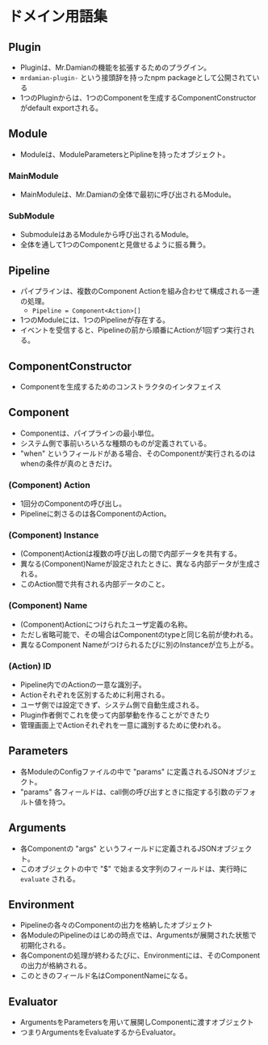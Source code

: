 # ドメイン用語集

## Plugin
- Pluginは、Mr.Damianの機能を拡張するためのプラグイン。
- `mrdamian-plugin-` という接頭辞を持ったnpm packageとして公開されている
- 1つのPluginからは、1つのComponentを生成するComponentConstructorがdefault exportされる。

## Module
- Moduleは、ModuleParametersとPiplineを持ったオブジェクト。

### MainModule
- MainModuleは、Mr.Damianの全体で最初に呼び出されるModule。

### SubModule
- SubmoduleはあるModuleから呼び出されるModule。
- 全体を通して1つのComponentと見做せるように振る舞う。

## Pipeline
- パイプラインは、複数のComponent Actionを組み合わせて構成される一連の処理。
    - `Pipeline = Component<Action>[]`
- 1つのModuleには、1つのPipelineが存在する。
- イベントを受信すると、Pipelineの前から順番にActionが1回ずつ実行される。

## ComponentConstructor
- Componentを生成するためのコンストラクタのインタフェイス

## Component
- Componentは、パイプラインの最小単位。
- システム側で事前いろいろな種類のものが定義されている。
- "when" というフィールドがある場合、そのComponentが実行されるのはwhenの条件が真のときだけ。

### (Component) Action
- 1回分のComponentの呼び出し。
- Pipelineに刺さるのは各ComponentのAction。

### (Component) Instance
- (Component)Actionは複数の呼び出しの間で内部データを共有する。
- 異なる(Component)Nameが設定されたときに、異なる内部データが生成される。
- このAction間で共有される内部データのこと。

### (Component) Name
- (Component)Actionにつけられたユーザ定義の名称。
- ただし省略可能で、その場合はComponentのtypeと同じ名前が使われる。
- 異なるComponent Nameがつけられるたびに別のInstanceが立ち上がる。

### (Action) ID
- Pipeline内でのActionの一意な識別子。
- Actionそれぞれを区別するために利用される。
- ユーザ側では設定できず、システム側で自動生成される。
- Plugin作者側でこれを使って内部挙動を作ることができたり
- 管理画面上でActionそれぞれを一意に識別するために使われる。

## Parameters
- 各ModuleのConfigファイルの中で "params" に定義されるJSONオブジェクト。
- "params" 各フィールドは、call側の呼び出すときに指定する引数のデフォルト値を持つ。

## Arguments
- 各Componentの "args" というフィールドに定義されるJSONオブジェクト。
- このオブジェクトの中で "$" で始まる文字列のフィールドは、実行時に `evaluate` される。

## Environment
- Pipelineの各々のComponentの出力を格納したオブジェクト
- 各ModuleのPipelineのはじめの時点では、Argumentsが展開された状態で初期化される。
- 各Componentの処理が終わるたびに、Environmentには、そのComponentの出力が格納される。
- このときのフィールド名はComponentNameになる。

## Evaluator
- ArgumentsをParametersを用いて展開しComponentに渡すオブジェクト
- つまりArgumentsをEvaluateするからEvaluator。